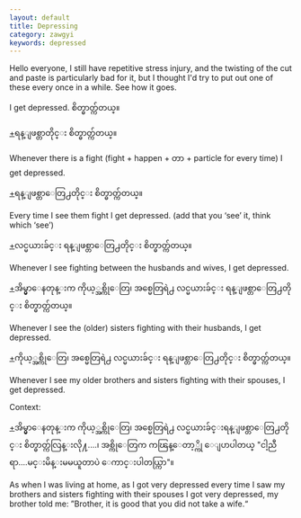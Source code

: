 ```yaml
---
layout: default
title: Depressing
category: zawgyi
keywords: depressed
---
```


<p>Hello everyone, I still have repetitive stress injury, and the twisting of the cut and paste is particularly bad for it, but I thought I'd try to put out one of these every once in a while. See how it goes.</p>

<p>I get depressed. <span class='zawgyi'>စိတ္ဓာတ္က်တယ္။</span></p>
<p class='hide-trigger'><a href="#">+</a><span class='zawgyi'>ရန္ျဖစ္တာတိုင္း စိတ္ဓာတ္က်တယ္။</span></p>
<p class='hide-this'>Whenever there is a fight (fight + happen + <span class='zawgyi'>တာ</span> + particle for every time) I get depressed.</p>

<p class='hide-trigger'><a href="#">+</a><span class='zawgyi'>ရန္ျဖစ္တာေတြ႕တိုင္း စိတ္ဓာတ္က်တယ္။</span></p>
<p class='hide-this'>Every time I see them fight I get depressed. (add that you ‘see’ it, think which ‘see’)</p>

<p class='hide-trigger'><a href="#">+</a><span class='zawgyi'>လင္မယားခ်င္း ရန္ျဖစ္တာေတြ႕တိုင္း စိတ္ဓာတ္က်တယ္။</span></p>
<p class='hide-this'>Whenever I see fighting between the husbands and wives, I get depressed.</p>

<p class='hide-trigger'><a href="#">+</a><span class='zawgyi'>အိမ္မွာေနတုန္းက ကိုယ့္အစ္ကိုေတြ၊ အစ္မေတြရဲ႕ လင္မယားခ်င္း ရန္ျဖစ္တာေတြ႕တိုင္း စိတ္ဓာတ္က်တယ္။</span></p>
<p class='hide-this'>Whenever I see the (older) sisters fighting with their husbands, I get depressed.</p>

<p class='hide-trigger'><a href="#">+</a><span class='zawgyi'>ကိုယ့္အစ္ကိုေတြ၊ အစ္မေတြရဲ႕ လင္မယားခ်င္း ရန္ျဖစ္တာေတြ႕တိုင္း စိတ္ဓာတ္က်တယ္။</span></p>
<p class='hide-this'>Whenever I see my older brothers and sisters fighting with their spouses, I get depressed.</p>

<p>Context:</p>
<p class='hide-trigger'><a href="#">+</a><span class='zawgyi'>အိမ္မွာေနတုန္းက ကိုယ့္အစ္ကိုေတြ၊ အစ္မေတြရဲ႕ လင္မယားခ်င္းရန္ျဖစ္တာေတြ႕တိုင္း စိတ္ဓာတ္က်လြန္းလို႔....၊ အစ္ကိုေတြက ကၽြန္ေတာ့္ကို ေျပာပါတယ္ </span>"<span class='zawgyi'>ငါ့ညီရာ....မင္းမိန္းမမယူတာပဲ ေကာင္းပါတယ္ကြာ</span>"<span class='zawgyi'>။</span></p>
<p class='hide-this'>As when I was living at home, as I got very depressed every time I saw my brothers and sisters fighting with their spouses I got very depressed, my brother told me: ”Brother, it is good that you did not take a wife.“</p>
